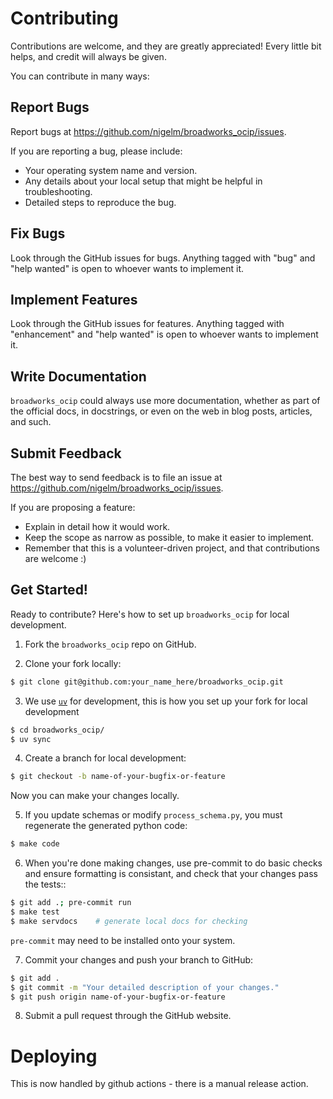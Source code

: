 # Contributing

Contributions are welcome, and they are greatly appreciated! Every little bit
helps, and credit will always be given.

You can contribute in many ways:

## Report Bugs

Report bugs at https://github.com/nigelm/broadworks_ocip/issues.

If you are reporting a bug, please include:

-   Your operating system name and version.
-   Any details about your local setup that might be helpful in troubleshooting.
-   Detailed steps to reproduce the bug.

## Fix Bugs

Look through the GitHub issues for bugs. Anything tagged with "bug" and "help
wanted" is open to whoever wants to implement it.

## Implement Features

Look through the GitHub issues for features. Anything tagged with "enhancement"
and "help wanted" is open to whoever wants to implement it.

## Write Documentation

`broadworks_ocip` could always use more documentation, whether as part of the
official docs, in docstrings, or even on the web in blog posts, articles, and
such.

## Submit Feedback

The best way to send feedback is to file an issue at https://github.com/nigelm/broadworks_ocip/issues.

If you are proposing a feature:

-   Explain in detail how it would work.
-   Keep the scope as narrow as possible, to make it easier to implement.
-   Remember that this is a volunteer-driven project, and that contributions
    are welcome :)

## Get Started!

Ready to contribute? Here's how to set up `broadworks_ocip` for local development.

1. Fork the `broadworks_ocip` repo on GitHub.

2. Clone your fork locally:

```bash
$ git clone git@github.com:your_name_here/broadworks_ocip.git
```

3. We use [`uv`](https://python-uv.org/) for development, this is how you set up your
   fork for local development

```bash
$ cd broadworks_ocip/
$ uv sync
```

4. Create a branch for local development:

```bash
$ git checkout -b name-of-your-bugfix-or-feature
```

Now you can make your changes locally.

5. If you update schemas or modify `process_schema.py`, you must regenerate
   the generated python code:

```bash
$ make code
```

6. When you're done making changes, use pre-commit to do basic checks and ensure formatting
   is consistant, and check that your changes pass the tests::

```bash
$ git add .; pre-commit run
$ make test
$ make servdocs    # generate local docs for checking
```

`pre-commit` may need to be installed onto your system.

7. Commit your changes and push your branch to GitHub:

```bash
$ git add .
$ git commit -m "Your detailed description of your changes."
$ git push origin name-of-your-bugfix-or-feature
```

8. Submit a pull request through the GitHub website.

# Deploying

This is now handled by github actions - there is a manual release action.
